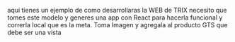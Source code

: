 aqui tienes un ejemplo de como desarrollaras la WEB de TRIX
necesito que tomes este modelo y generes una app con React para hacerla funcional y correrla local que es la meta.
Toma Imagen y agregala al producto GTS que debe ser una vista